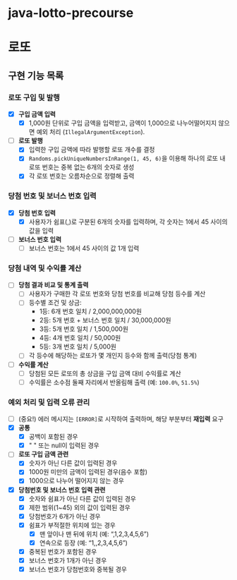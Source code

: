 # java-lotto-precourse
# 로또

## 구현 기능 목록

### 로또 구입 및 발행

- [X]  **구입 금액 입력**
    - [X]  1,000원 단위로 구입 금액을 입력받고, 금액이 1,000으로 나누어떨어지지 않으면 예외 처리 (`IllegalArgumentException`).
- [ ]  **로또 발행**
    - [X]  입력한 구입 금액에 따라 발행할 로또 개수를 결정
    - [X]  `Randoms.pickUniqueNumbersInRange(1, 45, 6)`을 이용해 하나의 로또 내 로또 번호는 중복 없는 6개의 숫자로 생성
    - [X]  각 로또 번호는 오름차순으로 정렬해 출력

### 당첨 번호 및 보너스 번호 입력

- [X]  **당첨 번호 입력**
    - [X]  사용자가 쉼표(,)로 구분된 6개의 숫자를 입력하며, 각 숫자는 1에서 45 사이의 값을 입력
- [ ]  **보너스 번호 입력**
    - [ ]  보너스 번호는 1에서 45 사이의 값 1개 입력

### 당첨 내역 및 수익률 계산

- [ ]  **당첨 결과 비교 및 통계 출력**
    - [ ]  사용자가 구매한 각 로또 번호와 당첨 번호를 비교해 당첨 등수를 계산
    - [ ]  등수별 조건 및 상금:
        - 1등: 6개 번호 일치 / 2,000,000,000원
        - 2등: 5개 번호 + 보너스 번호 일치 / 30,000,000원
        - 3등: 5개 번호 일치 / 1,500,000원
        - 4등: 4개 번호 일치 / 50,000원
        - 5등: 3개 번호 일치 / 5,000원
    - [ ]  각 등수에 해당하는 로또가 몇 개인지 등수와 함께 출력(당첨 통계)
- [ ]  **수익률 계산**
    - [ ]  당첨된 모든 로또의 총 상금을 구입 금액 대비 수익률로 계산
    - [ ]  수익률은 소수점 둘째 자리에서 반올림해 출력 (예: `100.0%`, `51.5%`)

### 예외 처리 및 입력 오류 관리

- [ ]  (중요!) 에러 메시지는 `[ERROR]`로 시작하여 출력하며, 해당 부분부터 **재입력** 요구
- [X]  **공통**
    - [X]  공백이 포함된 경우
    - [X]  " " 또는 null이 입력된 경우
- [ ]  **로또 구입 금액 관련**
    - [X]  숫자가 아닌 다른 값이 입력된 경우
    - [X]  1000원 미만의 금액이 입력된 경우(음수 포함)
    - [X]  1000으로 나누어 떨어지지 않는 경우
- [X]  **당첨번호 및 보너스 번호 입력 관련**
    - [X]  숫자와 쉼표가 아닌 다른 값이 입력된 경우
    - [X]  제한 범위(1~45) 외의 값이 입력된 경우
    - [X]  당첨번호가 6개가 아닌 경우
    - [X]  쉼표가 부적절한 위치에 있는 경우
        - [X]  맨 앞이나 맨 뒤에 위치 (예: “,1,2,3,4,5,6”)
        - [X]  연속으로 등장 (예: “1,,2,3,4,5,6”)
    - [X]  중복된 번호가 포함된 경우
    - [X]  보너스 번호가 1개가 아닌 경우
    - [X]  보너스 번호가 당첨번호와 중복될 경우